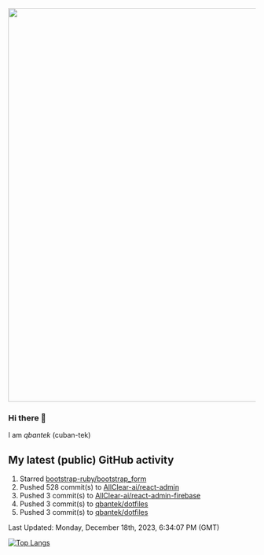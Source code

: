 <img src="https://user-images.githubusercontent.com/1090192/231227350-b13c0797-9e41-42a4-ab5c-d0e234d2a3d2.png" width="800px" />

### Hi there 👋

I am *qbantek* (cuban-tek)

<!--
**qbantek/qbantek** is a ✨ _special_ ✨ repository because its `README.md` (this file) appears on your GitHub profile.

Here are some ideas to get you started:

- 🔭 I’m currently working on ...
- 🌱 I’m currently learning ...
- 👯 I’m looking to collaborate on ...
- 🤔 I’m looking for help with ...
- 💬 Ask me about ...
- 📫 How to reach me: ...
- ⚡ Fun fact: ...
-->

## My latest (public) GitHub activity
<!--RECENT_ACTIVITY:start-->
1. Starred [bootstrap-ruby/bootstrap_form](https://github.com/bootstrap-ruby/bootstrap_form)<br>
2. Pushed 528 commit(s) to [AllClear-ai/react-admin](https://github.com/AllClear-ai/react-admin)<br>
3. Pushed 3 commit(s) to [AllClear-ai/react-admin-firebase](https://github.com/AllClear-ai/react-admin-firebase)<br>
4. Pushed 3 commit(s) to [qbantek/dotfiles](https://github.com/qbantek/dotfiles)<br>
5. Pushed 3 commit(s) to [qbantek/dotfiles](https://github.com/qbantek/dotfiles)<br>
<!--RECENT_ACTIVITY:end-->

<!--RECENT_ACTIVITY:last_update-->
Last Updated: Monday, December 18th, 2023, 6:34:07 PM (GMT)
<!--RECENT_ACTIVITY:last_update_end-->


[![Top Langs](https://github-readme-stats.vercel.app/api/top-langs/?username=qbantek&langs_count=10&hide_progress=true)](https://github.com/anuraghazra/github-readme-stats)

